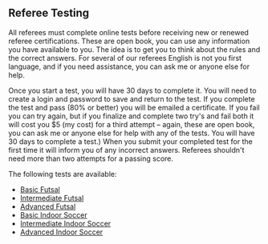## Referee Testing

All referees must complete online tests before receiving new or renewed referee certifications. These are open book, you can use any information you have available to you. The idea is to get you to think about the rules and the correct answers. For several of our referees English is not you first language, and if you need assistance, you can ask me or anyone else for help.

Once you start a test, you will have 30 days to complete it.  You will need to create a login and password to save and return to the test. If you complete the test and pass (80% or better) you will be emailed a certificate. If you fail you can try again, but if you finalize and complete two try's and fail both it will cost you $5 (my cost) for a third attempt – again, these are open book, you can ask me or anyone else for help with any of the tests. You will have 30 days to complete a test.) When you submit your completed test for the first time it will inform you of any incorrect answers. Referees shouldn't need more than two attempts for a passing score.

The following tests are available:

* [Basic Futsal](https://www.classmarker.com/online-test/start/?quiz=fej5aac497e9d967)
* [Intermediate Futsal](http://daringfireball.net/projects/markdown/)
* [Advanced Futsal](http://daringfireball.net/projects/markdown/)
* [Basic Indoor Soccer](https://www.classmarker.com/online-test/start/?quiz=fej5aac497e9d967)
* [Intermediate Indoor Soccer](http://daringfireball.net/projects/markdown/)
* [Advanced Indoor Soccer](http://daringfireball.net/projects/markdown/)
